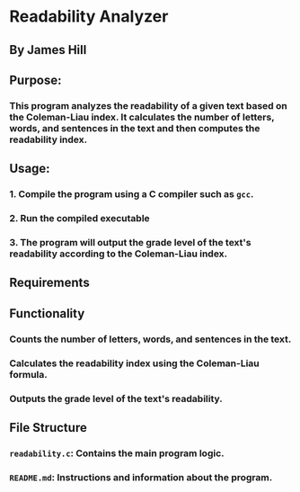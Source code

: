 # Readability Analyzer
## By James Hill
## Purpose: 
### This program analyzes the readability of a given text based on the Coleman-Liau index. It calculates the number of letters, words, and sentences in the text and then computes the readability index.
## Usage:
### 1. Compile the program using a C compiler such as `gcc`.
### 2. Run the compiled executable
### 3. The program will output the grade level of the text's readability according to the Coleman-Liau index.
## Requirements
## Functionality
### Counts the number of letters, words, and sentences in the text.
### Calculates the readability index using the Coleman-Liau formula.
### Outputs the grade level of the text's readability.
## File Structure
### `readability.c`: Contains the main program logic.
### `README.md`: Instructions and information about the program.
